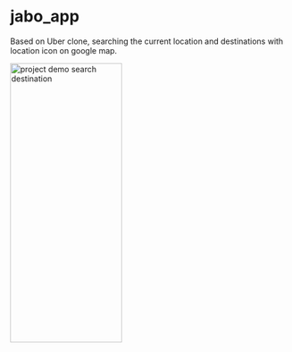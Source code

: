 # jabo_app
 Based on Uber clone, searching the current location and destinations with location icon on google map.
 
 <img src="https://github.com/sohedul/jabo_app/blob/master/lib/images/ss.png" alt="project demo search destination" height="500" width="200">
